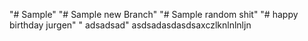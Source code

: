 "# Sample" 
"# Sample new Branch" 
"# Sample random shit" 
"# happy birthday jurgen"
" adsadsad"
asdsadasdasdsaxczlknlnlnljn
